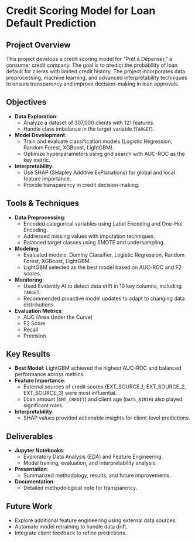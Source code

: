# Credit Scoring Model for Loan Default Prediction

## Project Overview
This project develops a credit scoring model for "Prêt à Dépenser," a consumer credit company. The goal is to predict the probability of loan default for clients with limited credit history. The project incorporates data preprocessing, machine learning, and advanced interpretability techniques to ensure transparency and improve decision-making in loan approvals.

## Objectives
- **Data Exploration**:
  - Analyze a dataset of 307,000 clients with 121 features.
  - Handle class imbalance in the target variable (`TARGET`).
- **Model Development**:
  - Train and evaluate classification models (Logistic Regression, Random Forest, XGBoost, LightGBM).
  - Optimize hyperparameters using grid search with AUC-ROC as the key metric.
- **Interpretability**:
  - Use SHAP (SHapley Additive ExPlanations) for global and local feature importance.
  - Provide transparency in credit decision-making.

## Tools & Techniques
- **Data Preprocessing**:
  - Encoded categorical variables using Label Encoding and One-Hot Encoding.
  - Addressed missing values with imputation techniques.
  - Balanced target classes using SMOTE and undersampling.
- **Modeling**:
  - Evaluated models: Dummy Classifier, Logistic Regression, Random Forest, XGBoost, LightGBM.
  - LightGBM selected as the best model based on AUC-ROC and F2 scores.
- **Monitoring**:
  - Used Evidently AI to detect data drift in 10 key columns, including `TARGET`.
  - Recommended proactive model updates to adapt to changing data distributions.
- **Evaluation Metrics**:
  - AUC (Area Under the Curve)
  - F2 Score
  - Recall
  - Precision

## Key Results
- **Best Model**: LightGBM achieved the highest AUC-ROC and balanced performance across metrics.
- **Feature Importance**:
  - External sources of credit scores (EXT_SOURCE_1, EXT_SOURCE_2, EXT_SOURCE_3) were most influential.
  - Loan amount (`AMT_CREDIT`) and client age (`DAYS_BIRTH`) also played significant roles.
- **Interpretability**:
  - SHAP values provided actionable insights for client-level predictions.

## Deliverables
- **Jupyter Notebooks**:
  - Exploratory Data Analysis (EDA) and Feature Engineering.
  - Model training, evaluation, and interpretability analysis.
- **Presentation**:
  - Summarized methodology, results, and future improvements.
- **Documentation**:
  - Detailed methodological note for transparency.

## Future Work
- Explore additional feature engineering using external data sources.
- Automate model retraining to handle data drift.
- Integrate client feedback to refine predictions.
